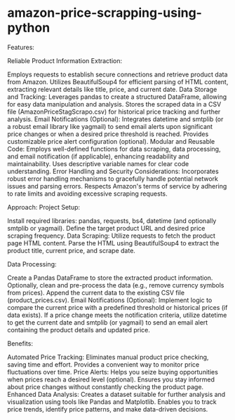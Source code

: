# amazon-price-scrapping-using-python

Features:

Reliable Product Information Extraction:

Employs requests to establish secure connections and retrieve product data from Amazon.
Utilizes BeautifulSoup4 for efficient parsing of HTML content, extracting relevant details like title, price, and current date.
Data Storage and Tracking:
Leverages pandas to create a structured DataFrame, allowing for easy data manipulation and analysis.
Stores the scraped data in a CSV file (AmazonPriceStagScrapo.csv) for historical price tracking and further analysis.
Email Notifications (Optional):
Integrates datetime and smtplib (or a robust email library like yagmail) to send email alerts upon significant price changes or when a desired price threshold is reached.
Provides customizable price alert configuration (optional).
Modular and Reusable Code:
Employs well-defined functions for data scraping, data processing, and email notification (if applicable), enhancing readability and maintainability.
Uses descriptive variable names for clear code understanding.
Error Handling and Security Considerations:
Incorporates robust error handling mechanisms to gracefully handle potential network issues and parsing errors.
Respects Amazon's terms of service by adhering to rate limits and avoiding excessive scraping requests.

Approach:
Project Setup:

Install required libraries: pandas, requests, bs4, datetime (and optionally smtplib or yagmail).
Define the target product URL and desired price scraping frequency.
Data Scraping:
Utilize requests to fetch the product page HTML content.
Parse the HTML using BeautifulSoup4 to extract the product title, current price, and scrape date.

Data Processing:

Create a Pandas DataFrame to store the extracted product information.
Optionally, clean and pre-process the data (e.g., remove currency symbols from prices).
Append the current data to the existing CSV file (product_prices.csv).
Email Notifications (Optional):
Implement logic to compare the current price with a predefined threshold or historical prices (if data exists).
If a price change meets the notification criteria, utilize datetime to get the current date and smtplib (or yagmail) to send an email alert containing the product details and updated price.


Benefits:

Automated Price Tracking:
Eliminates manual product price checking, saving time and effort.
Provides a convenient way to monitor price fluctuations over time.
Price Alerts:
Helps you seize buying opportunities when prices reach a desired level (optional).
Ensures you stay informed about price changes without constantly checking the product page.
Enhanced Data Analysis:
Creates a dataset suitable for further analysis and visualization using tools like Pandas and Matplotlib.
Enables you to track price trends, identify price patterns, and make data-driven decisions.
